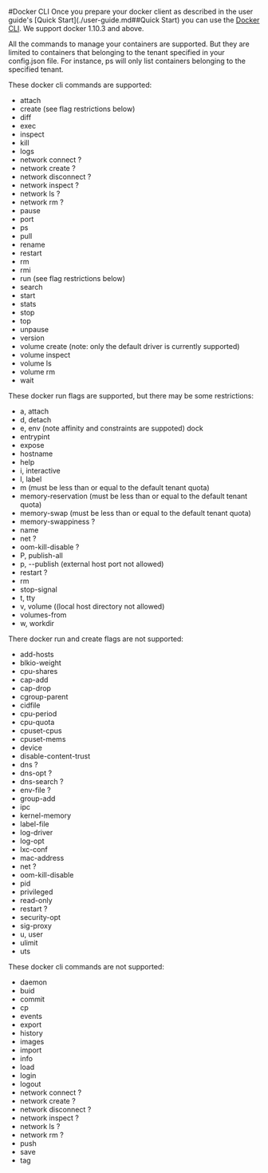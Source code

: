 #Docker CLI
Once you prepare your docker client as described in the user guide's [Quick Start](./user-guide.md##Quick Start) you can use the [Docker CLI](https://docs.docker.com/engine/reference/commandline/cli/). We support docker 1.10.3 and above. 


All the commands to manage your containers are supported. But they are limited to containers that belonging to the tenant specified in your config.json file.  For instance, ps will only list containers belonging to the specified tenant.

These docker cli commands are supported:

- attach
- create (see flag restrictions below)
- diff
- exec
- inspect
- kill
- logs
- network connect ?
- network create ?
- network disconnect ?
- network inspect ?
- network ls ?
- network rm ?
- pause
- port
- ps
- pull
- rename
- restart
- rm
- rmi
- run (see flag restrictions below)
- search
- start
- stats
- stop
- top
- unpause
- version
- volume create  (note: only the default driver is currently supported)
- volume inspect
- volume ls
- volume rm
- wait

These docker run flags are supported, but there may be some restrictions:

- a, attach
- d, detach
- e, env  (note affinity and constraints are suppoted) dock
- entrypint
- expose
- hostname
- help
- i, interactive
- l, label
- m (must be less than or equal to the default tenant quota)
- memory-reservation (must be less than or equal to the default tenant quota)
- memory-swap (must be less than or equal to the default tenant quota)
- memory-swappiness ?
- name
- net  ?
- oom-kill-disable ?
- P, publish-all
- p, --publish (external host port not allowed)
- restart ?
- rm
- stop-signal
- t, tty
- v, volume ((local host directory not allowed)
- volumes-from
- w, workdir

There docker run and create flags are not supported:

- add-hosts
- blkio-weight
- cpu-shares
- cap-add
- cap-drop
- cgroup-parent
- cidfile
- cpu-period
- cpu-quota
- cpuset-cpus
- cpuset-mems
- device
- disable-content-trust
- dns ?
- dns-opt ?
- dns-search ? 
- env-file ?
- group-add
- ipc
- kernel-memory
- label-file
- log-driver
- log-opt
- lxc-conf
- mac-address
- net ?
- oom-kill-disable
- pid
- privileged
- read-only
- restart ?
- security-opt
- sig-proxy
- u, user 
- ulimit
- uts



These docker cli commands are not supported:

- daemon
- buid
- commit
- cp
- events
- export
- history
- images
- import
- info
- load
- login
- logout
- network connect ?
- network create ?
- network disconnect ?
- network inspect ?
- network ls ?
- network rm ?
- push
- save
- tag